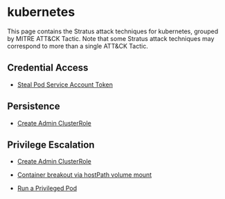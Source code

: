# kubernetes

This page contains the Stratus attack techniques for kubernetes, grouped by MITRE ATT&CK Tactic.
Note that some Stratus attack techniques may correspond to more than a single ATT&CK Tactic.


## Credential Access

- [Steal Pod Service Account Token](./k8s.credential-access.steal-serviceaccount-token.md)


## Persistence

- [Create Admin ClusterRole](./k8s.persistence.create-admin-clusterrole.md)


## Privilege Escalation

- [Create Admin ClusterRole](./k8s.persistence.create-admin-clusterrole.md)

- [Container breakout via hostPath volume mount](./k8s.privilege-escalation.hostpath-volume.md)

- [Run a Privileged Pod](./k8s.privilege-escalation.privileged-pod.md)

